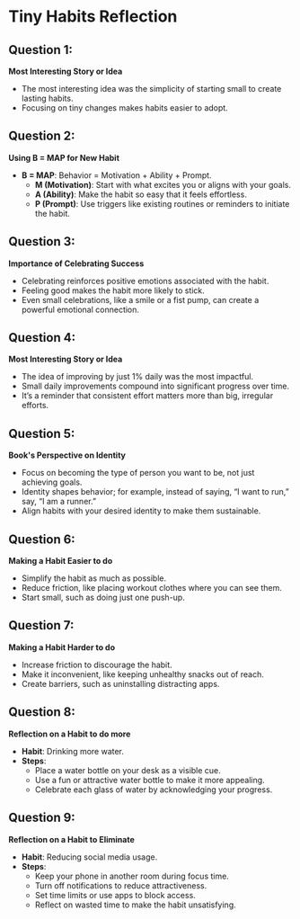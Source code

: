 # Tiny Habits Reflection

## Question 1: 

**Most Interesting Story or Idea**
- The most interesting idea was the simplicity of starting small to create lasting habits.
- Focusing on tiny changes makes habits easier to adopt.

## Question 2:

**Using B = MAP for New Habit**
- **B = MAP**: Behavior = Motivation + Ability + Prompt.
  - **M (Motivation)**: Start with what excites you or aligns with your goals.
  - **A (Ability)**: Make the habit so easy that it feels effortless.
  - **P (Prompt)**: Use triggers like existing routines or reminders to initiate the habit.

## Question 3: 

**Importance of Celebrating Success**
- Celebrating reinforces positive emotions associated with the habit.
- Feeling good makes the habit more likely to stick.
- Even small celebrations, like a smile or a fist pump, can create a powerful emotional connection.

## Question 4: 

**Most Interesting Story or Idea**
- The idea of improving by just 1% daily was the most impactful.
- Small daily improvements compound into significant progress over time.
- It’s a reminder that consistent effort matters more than big, irregular efforts.

## Question 5: 

**Book's Perspective on Identity**
- Focus on becoming the type of person you want to be, not just achieving goals.
- Identity shapes behavior; for example, instead of saying, “I want to run,” say, “I am a runner.”
- Align habits with your desired identity to make them sustainable.

## Question 6: 

**Making a Habit Easier to do**
- Simplify the habit as much as possible.
- Reduce friction, like placing workout clothes where you can see them.
- Start small, such as doing just one push-up.

## Question 7: 

**Making a Habit Harder to do**
- Increase friction to discourage the habit.
- Make it inconvenient, like keeping unhealthy snacks out of reach.
- Create barriers, such as uninstalling distracting apps.

## Question 8:

**Reflection on a Habit to do more**
- **Habit**: Drinking more water.
- **Steps**:
  - Place a water bottle on your desk as a visible cue.
  - Use a fun or attractive water bottle to make it more appealing.
  - Celebrate each glass of water by acknowledging your progress.

## Question 9:

**Reflection on a Habit to Eliminate**
- **Habit**: Reducing social media usage.
- **Steps**:
  - Keep your phone in another room during focus time.
  - Turn off notifications to reduce attractiveness.
  - Set time limits or use apps to block access.
  - Reflect on wasted time to make the habit unsatisfying.

